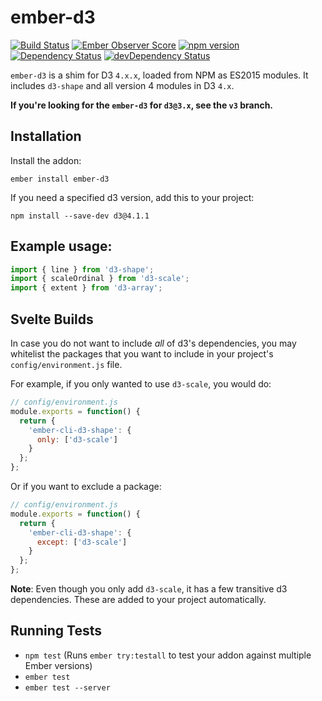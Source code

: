 # ember-d3

[![Build Status](https://travis-ci.org/brzpegasus/ember-d3.svg?branch=master)](https://travis-ci.org/ivanvanderbyl/ember-cli-d3-shape) [![Ember Observer Score](https://emberobserver.com/badges/ember-cli-d3-shape.svg)](https://emberobserver.com/addons/ember-cli-d3-shape) [![npm version](https://badge.fury.io/js/ember-cli-d3-shape.svg)](https://badge.fury.io/js/ember-cli-d3-shape) [![Dependency Status](https://david-dm.org/ivanvanderbyl/ember-cli-d3-shape.svg)](https://david-dm.org/ivanvanderbyl/ember-cli-d3-shape) [![devDependency Status](https://david-dm.org/ivanvanderbyl/ember-cli-d3-shape/dev-status.svg)](https://david-dm.org/brzpegasus/ember-d3.svg#info=devDependencies)

`ember-d3` is a shim for D3 `4.x.x`, loaded from NPM as ES2015 modules. It includes `d3-shape` and all version 4 modules in D3 `4.x`.

**If you're looking for the `ember-d3` for `d3@3.x`, see the `v3` branch.**


## Installation

Install the addon:

```
ember install ember-d3
```

If you need a specified d3 version, add this to your project:

```
npm install --save-dev d3@4.1.1
```

## Example usage:

```js
import { line } from 'd3-shape';
import { scaleOrdinal } from 'd3-scale';
import { extent } from 'd3-array';
```

## Svelte Builds

In case you do not want to include *all* of d3's dependencies, you may whitelist the packages
that you want to include in your project's `config/environment.js` file.

For example, if you only wanted to use `d3-scale`, you would do:

```js
// config/environment.js
module.exports = function() {
  return {
    'ember-cli-d3-shape': {
      only: ['d3-scale']
    }
  };
};
```

Or if you want to exclude a package:

```js
// config/environment.js
module.exports = function() {
  return {
    'ember-cli-d3-shape': {
      except: ['d3-scale']
    }
  };
};
```

**Note**: Even though you only add `d3-scale`, it has a few transitive d3 dependencies.
These are added to your project automatically.

## Running Tests

* `npm test` (Runs `ember try:testall` to test your addon against multiple Ember versions)
* `ember test`
* `ember test --server`
